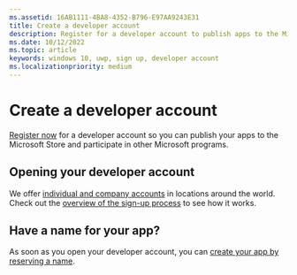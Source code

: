 ```yaml
---
ms.assetid: 16AB1111-4BA8-4352-B796-E97AA9243E31
title: Create a developer account
description: Register for a developer account to publish apps to the Microsoft Store and participate in other Microsoft programs.
ms.date: 10/12/2022
ms.topic: article
keywords: windows 10, uwp, sign up, developer account
ms.localizationpriority: medium
---
```


# Create a developer account

[Register now](/microsoft-store/register/) for a developer account so you can publish your apps to the Microsoft Store and participate in other Microsoft programs.

## Opening your developer account

We offer [individual and company accounts](../publish/partner-center/account-types-locations-and-fees.md) in locations around the world. Check out the [overview of the sign-up process](../publish/partner-center/open-a-developer-account.md) to see how it works.

## Have a name for your app?

As soon as you open your developer account, you can [create your app by reserving a name](../publish/publish-your-app/reserve-your-apps-name.md).
